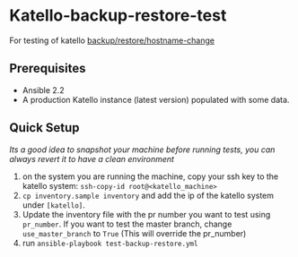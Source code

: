 # Katello-backup-restore-test #
For testing of katello [backup/restore/hostname-change](https://github.com/Katello/katello-packaging/tree/master/katello)

## Prerequisites ##
- Ansible 2.2
- A production Katello instance (latest version) populated with some data.

## Quick Setup ##
*Its a good idea to snapshot your machine before running tests, you can always revert it to have a clean environment*
1. on the system you are running the machine, copy your ssh key to the katello system: `ssh-copy-id root@<katello_machine>`
2. `cp inventory.sample inventory` and add the ip of the katello system under `[katello]`.
3. Update the inventory file with the pr number you want to test using `pr_number`. If you want to test the master branch, change `use_master_branch` to `True` (This will override the pr_number)
4. run `ansible-playbook test-backup-restore.yml`
